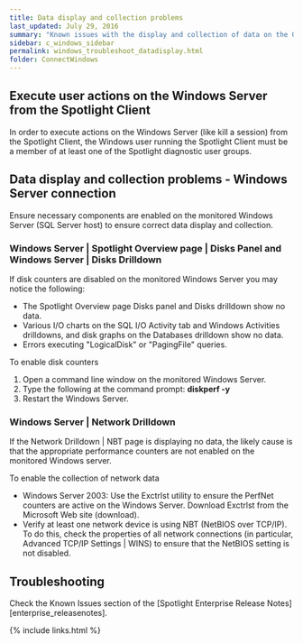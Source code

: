 ```yaml
---
title: Data display and collection problems
last_updated: July 29, 2016
summary: "Known issues with the display and collection of data on the Overview page or its drilldowns."
sidebar: c_windows_sidebar
permalink: windows_troubleshoot_datadisplay.html
folder: ConnectWindows
---
```



## Execute user actions on the Windows Server from the Spotlight Client

In order to execute actions on the Windows Server (like kill a session) from the Spotlight Client, the Windows user running the Spotlight Client must be a member of at least one of the Spotlight diagnostic user groups.

## Data display and collection problems - Windows Server connection

Ensure necessary components are enabled on the monitored Windows Server (SQL Server host) to ensure correct data display and collection.

### Windows Server \| Spotlight Overview page \| Disks Panel and Windows Server \| Disks Drilldown

If disk counters are disabled on the monitored Windows Server you may notice the following:

* The Spotlight Overview page Disks panel and Disks drilldown show no data.
* Various I/O charts on the SQL I/O Activity tab and Windows Activities drilldowns, and disk graphs on the Databases drilldown show no data.
* Errors executing "LogicalDisk" or "PagingFile" queries.

To enable disk counters

1. Open a command line window on the monitored Windows Server.
2. Type the following at the command prompt: **diskperf -y**
3. Restart the Windows Server.  


### Windows Server \| Network Drilldown

If the Network Drilldown \| NBT page is displaying no data, the likely cause is that the appropriate performance counters are not enabled on the monitored Windows server.

To enable the collection of network data

* Windows Server 2003: Use the Exctrlst utility to ensure the PerfNet counters are active on the Windows Server. Download Exctrlst from the Microsoft Web site (download).
* Verify at least one network device is using NBT (NetBIOS over TCP/IP). To do this, check the properties of all network connections (in particular, Advanced TCP/IP Settings \| WINS) to ensure that the NetBIOS setting is not disabled.  

## Troubleshooting

Check the Known Issues section of the [Spotlight Enterprise Release Notes][enterprise_releasenotes].


{% include links.html %}
